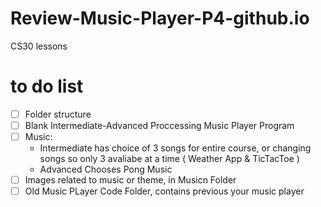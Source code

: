 # Review-Music-Player-P4-github.io
CS30 lessons

# to do list
 - [ ] Folder structure
 - [ ] Blank Intermediate-Advanced Proccessing Music Player Program
 - [ ] Music:  
     -  Intermediate has choice of 3 songs for entire course, or changing songs so only 3 avaliabe at a time ( Weather App & TicTacToe )
     - Advanced Chooses Pong Music
 - [ ] Images related to music or theme,  in Musicn Folder 
 - [ ] Old Music PLayer Code Folder, contains previous your music player